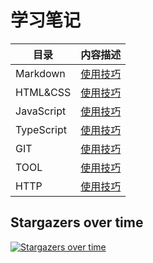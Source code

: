 # 学习笔记

|目录 | 内容描述
|- | -:|
Markdown | [使用技巧](./MarkDown)
HTML&CSS | [使用技巧](./HTML&CSS)
JavaScript | [使用技巧](./JavaScript/index.md)
TypeScript | [使用技巧](./TypeScript/index.md)
GIT | [使用技巧](./GIT/index.md)
TOOL | [使用技巧](./Tool/index.md)
HTTP | [使用技巧](./HTTP/index.md)


## Stargazers over time

[![Stargazers over time](https://starchart.cc/n0liu/learning-notes.svg)](https://starchart.cc/n0liu/learning-notes)
